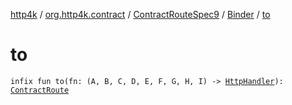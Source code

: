 [http4k](../../../index.md) / [org.http4k.contract](../../index.md) / [ContractRouteSpec9](../index.md) / [Binder](index.md) / [to](./to.md)

# to

`infix fun to(fn: (A, B, C, D, E, F, G, H, I) -> `[`HttpHandler`](../../../org.http4k.core/-http-handler.md)`): `[`ContractRoute`](../../-contract-route/index.md)